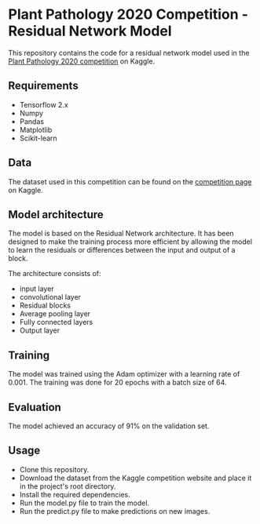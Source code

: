 # Plant Pathology 2020 Competition - Residual Network Model

This repository contains the code for a residual network model used in the [Plant Pathology 2020 competition](https://www.kaggle.com/competitions/plant-pathology-2020-fgvc7) on Kaggle.

## Requirements
- Tensorflow 2.x
- Numpy
- Pandas
- Matplotlib
- Scikit-learn

## Data
The dataset used in this competition can be found on the [competition page](https://www.kaggle.com/c/plant-pathology-2020-fgvc7/data) on Kaggle.

## Model architecture
The model is based on the Residual Network architecture. It has been designed to make the training process more efficient by allowing the model to learn the residuals or differences between the input and output of a block.

The architecture consists of:

- input layer
- convolutional layer
- Residual blocks
- Average pooling layer
- Fully connected layers
- Output layer

## Training
The model was trained using the Adam optimizer with a learning rate of 0.001. The training was done for 20 epochs with a batch size of 64.

## Evaluation
The model achieved an accuracy of 91% on the validation set.

## Usage

- Clone this repository.
- Download the dataset from the Kaggle competition website and place it in the project's root directory.
- Install the required dependencies.
- Run the model.py file to train the model.
- Run the predict.py file to make predictions on new images.
